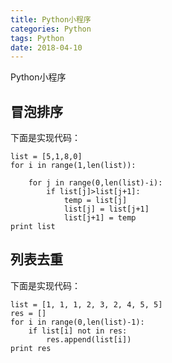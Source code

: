 ```yaml
---
title: Python小程序
categories: Python
tags: Python
date: 2018-04-10
---
```

Python小程序

<!-- more -->
## 冒泡排序
下面是实现代码：

	list = [5,1,8,0]
	for i in range(1,len(list)):  

		for j in range(0,len(list)-i):
			if list[j]>list[j+1]:
				temp = list[j]
				list[j] = list[j+1]
				list[j+1] = temp
	print list


## 列表去重
下面是实现代码：

	list = [1, 1, 1, 2, 3, 2, 4, 5, 5]
	res = []
	for i in range(0,len(list)-1):
		if list[i] not in res:
			res.append(list[i])
	print res


			